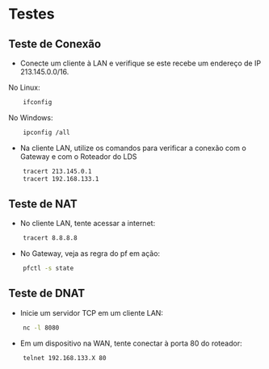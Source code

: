 # Testes

## Teste de Conexão

- Conecte um cliente à LAN e verifique se este recebe um endereço de IP 213.145.0.0/16.

No Linux:

``` sh
    ifconfig
```

No Windows:

``` sh
    ipconfig /all
```

- Na cliente LAN, utilize os comandos para verificar a conexão com o Gateway e com o Roteador do LDS

``` sh
    tracert 213.145.0.1
    tracert 192.168.133.1
```

## Teste de NAT

- No cliente LAN, tente acessar a internet:

``` sh
    tracert 8.8.8.8
```

- No Gateway, veja as regra do pf em ação:

``` sh
    pfctl -s state
```

## Teste de DNAT

- Inicie um servidor TCP em um cliente LAN:

``` sh
    nc -l 8080
```

- Em um dispositivo na WAN, tente conectar à porta 80 do roteador:

``` sh
    telnet 192.168.133.X 80
```
